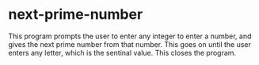 # next-prime-number

This program prompts the user to enter any integer to enter a number, and gives the next prime number from that number.
This goes on until the user enters any letter, which is the sentinal value. This closes the program.
